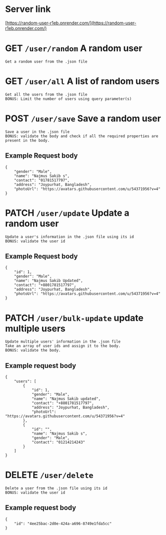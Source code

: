 # Server link
[https://random-user-r1eb.onrender.com/](https://random-user-r1eb.onrender.com/)

# GET `/user/random` A random user

    Get a random user from the .json file


# GET `/user/all` A list of random users

    Get all the users from the .json file
    BONUS: Limit the number of users using query parameter(s)


# POST `/user/save` Save a random user

    Save a user in the .json file
    BONUS: validate the body and check if all the required properties are present in the body.

## Example Request body
```
{
    "gender": "Male",
    "name": "Najmus Sakib s",
    "contact": "01781517797",
    "address": "Joypurhat, Bangladesh",
    "photoUrl": "https://avatars.githubusercontent.com/u/54371956?v=4"
}
```


# PATCH `/user/update` Update a random user

    Update a user's information in the .json file using its id
    BONUS: validate the user id

## Example Request body
```
{
    "id": 1,
    "gender": "Male",
    "name": "Najmus Sakib Updated",
    "contact": "+8801781517797",
    "address": "Joypurhat, Bangladesh",
    "photoUrl": "https://avatars.githubusercontent.com/u/54371956?v=4"
}   
```


# PATCH `/user/bulk-update` update multiple users

    Update multiple users' information in the .json file
    Take an array of user ids and assign it to the body.
    BONUS: validate the body.

## Example request body
```
{
    "users": [
        {
            "id": 1,
            "gender": "Male",
            "name": "Najmus Sakib updated",
            "contact": "+8801781517797",
            "address": "Joypurhat, Bangladesh",
            "photoUrl": "https://avatars.githubusercontent.com/u/54371956?v=4"
        },
        {
            "id": "",
            "name": "Najmus Sakib s",
            "gender": "Male",
            "contact": "01214214243"
        }
    ]
}
```


# DELETE `/user/delete`

    Delete a user from the .json file using its id
    BONUS: validate the user id

## Example request body
```
{
    "id": "4ee25bac-2d0e-424a-a696-8749e1fda5cc"
}
```